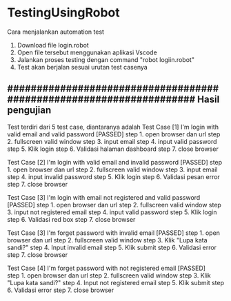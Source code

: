 # TestingUsingRobot

Cara menjalankan automation test
1. Download file login.robot
2. Open file tersebut menggunakan aplikasi Vscode
3. Jalankan proses testing dengan command "robot logiin.robot"
4. Test akan berjalan sesuai urutan test casenya

####################################################################
Hasil pengujian
---------------

Test terdiri dari 5 test case, diantaranya adalah
Test Case [1] I'm login with valid email and valid password [PASSED]
step 1. open browser dan url
step 2. fullscreen valid window
step 3. input email
step 4. input valid password
step 5. Klik login
step 6. Validasi halaman dashboard
step 7. close browser

Test Case [2] I'm login with valid email and invalid password [PASSED] 
step 1. open browser dan url
step 2. fullscreen valid window
step 3. input email
step 4. input invalid password
step 5. Klik login
step 6. Validasi pesan error
step 7. close browser

Test Case [3] I'm login with email not registered and valid password [PASSED]
step 1. open browser dan url
step 2. fullscreen valid window
step 3. input not registered email
step 4. input valid password
step 5. Klik login
step 6. Validasi red box
step 7. close browser

Test Case [3] I'm forget password with invalid email [PASSED]
step 1. open browser dan url
step 2. fullscreen valid window
step 3. Klik "Lupa kata sandi?"
step 4. Input invalid email
step 5. Klik submit
step 6. Validasi error
step 7. close browser

Test Case [4] I'm forget password with not registered email [PASSED]  
step 1. open browser dan url 
step 2. fullscreen valid window
step 3. Klik "Lupa kata sandi?"
step 4. Input not registered email
step 5. Klik submit
step 6. Validasi error
step 7. close browser
